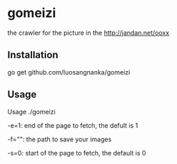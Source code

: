 gomeizi
=======

the crawler for the picture in the http://jandan.net/ooxx

## Installation

go get github.com/luosangnanka/gomeizi

## Usage

Usage ./gomeizi

-e=1: end of the page to fetch, the defult is 1

-f="": the path to save your images

-s=0: start of the page to fetch, the default is 0

